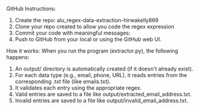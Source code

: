 GitHub Instructions:
1. Create the repo: alu_regex-data-extraction-hirwakelly869
2. Clone your repo created to allow you code the regex expression 
3. Commit your code with meaningful messages:
4. Push to GitHub from your local or using the GitHub web UI.

How it works:
When you run the program (extractor.py), the following happens:
1. An output/ directory is automatically created (if it doesn't already exist).
2. For each data type (e.g., email, phone, URL), it reads entries from the corresponding .txt file (like emails.txt).
3. It validates each entry using the appropriate regex.
4. Valid entries are saved to a file like output/extracted_email_address.txt.
5. Invalid entries are saved to a file like output/invalid_email_address.txt.
  

